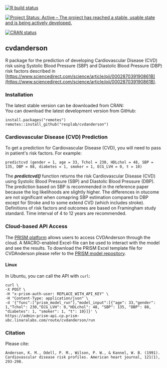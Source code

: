 [![R build status](https://github.com/resplab/cvdanderson/workflows/R-CMD-check/badge.svg)](https://github.com/resplab/cvdanderson/actions)
<!-- badges: end -->
[![Project Status: Active – The project has reached a stable, usable state and is being actively developed.](https://www.repostatus.org/badges/latest/active.svg)](https://www.repostatus.org/#active)
<!-- badges: start -->
[![CRAN status](https://www.r-pkg.org/badges/version/CVDAnderson)](https://CRAN.R-project.org/package=CVDAnderson)


## cvdanderson

R package for the prediction of developing Cardiovascular Disease (CVD) risk using Systolic Blood Pressure (SBP) and Diastolic Blood Pressure (DBP) risk factors described in [https://www.sciencedirect.com/science/article/pii/000287039190861B](https://www.sciencedirect.com/science/article/pii/000287039190861B). 

### Installation

The latest stable version can be downloaded from CRAN:  
You can download the latest development version from GitHub:

```
install.packages("remotes")
remotes::install_github("resplab/cvdanderson")
```


### Cardiovascular Disease (CVD) Prediction

To get a prediction for Cardiovascular Disease (CVD), you will need to pass in patient's risk factors. For example: 

```
predictcvd (gender = 1, age = 33, Tchol = 230, HDLchol = 48, SBP = 135, DBP = 88, diabetes = 1, smoker = 1, ECG_LVH = 0, t = 10)
```

The ***predictcvd()*** function returns the risk Cardiovascular Disease (CVD) using Systolic Blood Pressure (SBP) and Diastolic Blood Pressure (DBP).
The prediction based on SBP is recommended in the reference paper because the log likelihoods are slightly higher. The differences in otucome are not significant when comapring SBP estimation compared to DBP except for Stroke and to some extend CVD (which includes stroke). Definitions of risk factors and outcomes are based on Framingham study standard. Time interval of 4 to 12 years are recommended.

### Cloud-based API Access
The [PRISM platform](http://prism.resp.core.ubc.ca) allows users to access CVDAnderson through the cloud. A MACRO-enabled Excel-file can be used to interact with the model and see the results. To download the PRISM Excel template file for CVDAnderson please refer to the [PRISM model repository](http://resp.core.ubc.ca/ipress/prism).

#### Linux

In Ubuntu, you can call the API with `curl`:

```
curl \
-X POST \
-H "x-prism-auth-user: REPLACE_WITH_API_KEY" \
-H "Content-Type: application/json" \
-d '{"func":["prism_model_run"],"model_input":[{"age": 33,"gender": 1,"Tchol": 230,"ECG_LVH": 0,"HDLchol": 48, "SBP": 135, "DBP": 88, "diabetes": 1, "smoker": 1, "t": 10}]}' \
https://admin-prism-api.cp.prism-ubc.linaralabs.com/route/cvdanderson/run
```


### Citation

Please cite: 

```
Anderson, K. M., Odell, P. M., Wilson, P. W., & Kannel, W. B. (1991). Cardiovascular disease risk profiles. American heart journal, 121(1), 293-298.
```
